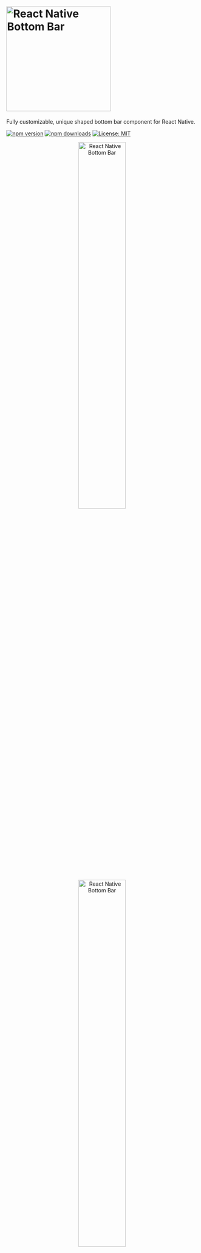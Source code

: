 # <img alt="React Native Bottom Bar" src="https://github.com/WrathChaos/react-native-bottom-bar/blob/master/assets/Screenshots/logo.png" width="275"/>

Fully customizable, unique shaped bottom bar component for React Native.

[![npm version](https://img.shields.io/npm/v/react-native-bottom-bar.svg)](https://www.npmjs.com/package/react-native-bottom-bar)
[![npm downloads](https://img.shields.io/npm/dm/react-native-bottom-bar.svg)](https://www.npmjs.com/package/react-native-bottom-bar)
[![License: MIT](https://img.shields.io/badge/License-MIT-green.svg)](https://opensource.org/licenses/MIT)

<p align="center">
<img alt="React Native Bottom Bar" src="https://github.com/WrathChaos/react-native-bottom-bar/blob/master/assets/Screenshots/original.png" width="49.7%"/>
<img alt="React Native Bottom Bar" src="https://github.com/WrathChaos/react-native-bottom-bar/blob/master/assets/Screenshots/examples.png" width="49.7%"/>
</p>

## Installation

Add the dependency:

```ruby
npm i react-native-bottom-bar
```

## Usage

```ruby
<BottomBar
   style={style}
   shapeColor={shapeColor}
   mainIcon={mainIcon}
   mainIconColor={mainIconColor}
   mainIconGradient={mainIconGradient}
   mainIconComponent={mainIconComponent}
   miniButtonsColor={miniButtonsColor}
   firstIconComponent={firstIconComponent}
   secondIconComponent={secondIconComponent}
   thirdIconComponent={thirdIconComponent}
   fourthIconComponent={fourthIconComponent}
 />
```

### Example Application

- I just shared the example project on Expo, simply run on your device to check what it is:
  [via Expo](https://exp.host/@freakycoder/examples) OR
  [check the code](examples/App.js), and yes! :) all of the images, screenshots are directly taken
  from the this example. Of course, you can simply clone the project and run the example on your own environment.

### Configuration - Props

##### BottomBar:

| Property            |   Type    |                  Default                   | Description                                       |
| ------------------- | :-------: | :----------------------------------------: | ------------------------------------------------- |
| style               |   style   |                 container                  | use this to change the main BottomBar's style     |
| shapeColor          |   color   |                  #FBFBFD                   | use this to change the unique shape's color       |
| mainIcon            | component |                    icon                    | changes the main big button's icon type           |
| mainIconColor       |   color   |                  #FFFFFF                   | changes the main big button's icon color          |
| mainIconGradient    |   array   |               blue gradient                | changes the main big button's gradient color      |
| mainIconComponent   | component | MainIconButton(Gradient Icon based button) | Make your own button on the main one              |
| miniButtonsColor    |   color   |                    null                    | changes the mini buttons color with a single prop |
| firstIconComponent  | component |       MiniButton(simple icon button)       | renders your own component as a first button      |
| secondIconComponent | component |       MiniButton(simple icon button)       | renders your own component as a second button     |
| thirdIconComponent  | component |       MiniButton(simple icon button)       | renders your own component as a third button      |
| fourthIconComponent | component |       MiniButton(simple icon button)       | renders your own component as a fourth button     |

## Author

FreakyCoder, kurayogun@gmail.com

## License

React Native Bottom Bar Library is available under the MIT license. See the LICENSE file for more info.
